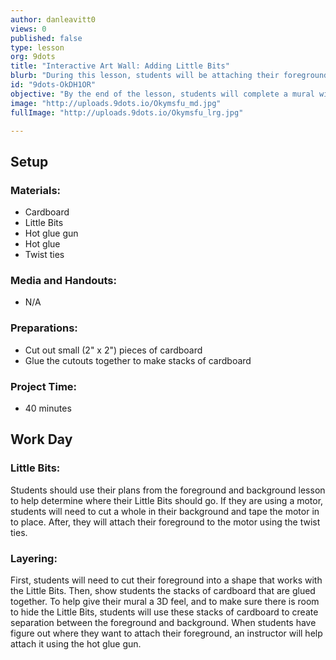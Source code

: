 ```yaml
---
author: danleavitt0
views: 0
published: false
type: lesson
org: 9dots
title: "Interactive Art Wall: Adding Little Bits"
blurb: "During this lesson, students will be attaching their foreground and background, as well as adding #LittleBits to their projects."
id: "9dots-OkDH1OR"
objective: "By the end of the lesson, students will complete a mural with a foreground and background, and have a plan for attaching the Little Bits."
image: "http://uploads.9dots.io/Okymsfu_md.jpg"
fullImage: "http://uploads.9dots.io/Okymsfu_lrg.jpg"

---
```


## Setup

### Materials:

- Cardboard
- Little Bits
- Hot glue gun
- Hot glue
- Twist ties

### Media and Handouts:

- N/A

### Preparations:

- Cut out small (2" x 2") pieces of cardboard
- Glue the cutouts together to make stacks of cardboard

### Project Time:

- 40 minutes

## Work Day

### Little Bits:
Students should use their plans from the foreground and background lesson to help determine where their Little Bits should go.  If they are using a motor, students will need to cut a whole in their background and tape the motor in to place. After, they will attach their foreground to the motor using the twist ties.

### Layering:
First, students will need to cut their foreground into a shape that works with the Little Bits. Then, show students the stacks of cardboard that are glued together. To help give their mural a 3D feel, and to make sure there is room to hide the Little Bits, students will use these stacks of cardboard to create separation between the foreground and background. When students have figure out where they want to attach their foreground, an instructor will help attach it using the hot glue gun.
